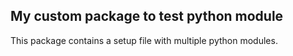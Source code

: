 ## My custom package to test python module

This package contains a setup file with multiple python modules.